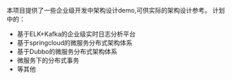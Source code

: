   本项目提供了一些企业级开发中架构设计demo,可供实际的架构设计参考。
计划中的：
-	基于ELK+Kafka的企业级实时日志分析平台
-	基于springcloud的微服务分布式架构体系
-	基于Dubbo的微服务分布式架构体系
-	微服务下的分布式事务
-	等其他

